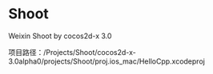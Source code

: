 Shoot
=====

Weixin  Shoot  by cocos2d-x  3.0

项目路径：/Projects/Shoot/cocos2d-x-3.0alpha0/projects/Shoot/proj.ios_mac/HelloCpp.xcodeproj
